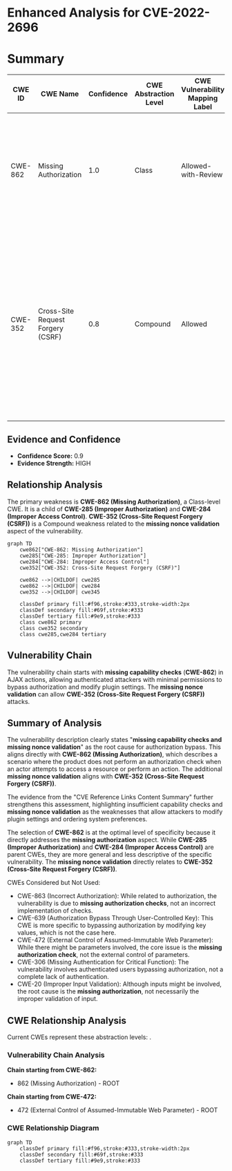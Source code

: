 # Enhanced Analysis for CVE-2022-2696

# Summary
| CWE ID | CWE Name | Confidence | CWE Abstraction Level | CWE Vulnerability Mapping Label | CWE-Vulnerability Mapping Notes |
|---|---|---|---|---|---|
| CWE-862 | Missing Authorization | 1.0 | Class | Allowed-with-Review | Primary CWE: The product does not perform an authorization check when an actor attempts to access a resource or perform an action. |
| CWE-352 | Cross-Site Request Forgery (CSRF) | 0.8 | Compound | Allowed | Secondary CWE: The web application does not, or can not, sufficiently verify whether a well-formed, valid, consistent request was intentionally provided by the user who submitted the request due to **missing nonce validation**. |

## Evidence and Confidence

*   **Confidence Score:** 0.9
*   **Evidence Strength:** HIGH

## Relationship Analysis
The primary weakness is **CWE-862 (Missing Authorization)**, a Class-level CWE. It is a child of **CWE-285 (Improper Authorization)** and **CWE-284 (Improper Access Control)**. **CWE-352 (Cross-Site Request Forgery (CSRF))** is a Compound weakness related to the **missing nonce validation** aspect of the vulnerability.

```mermaid
graph TD
    cwe862["CWE-862: Missing Authorization"]
    cwe285["CWE-285: Improper Authorization"]
    cwe284["CWE-284: Improper Access Control"]
    cwe352["CWE-352: Cross-Site Request Forgery (CSRF)"]

    cwe862 -->|CHILDOF| cwe285
    cwe862 -->|CHILDOF| cwe284
    cwe352 -->|CHILDOF| cwe345

    classDef primary fill:#f96,stroke:#333,stroke-width:2px
    classDef secondary fill:#69f,stroke:#333
    classDef tertiary fill:#9e9,stroke:#333
    class cwe862 primary
    class cwe352 secondary
    class cwe285,cwe284 tertiary
```

## Vulnerability Chain
The vulnerability chain starts with **missing capability checks** (**CWE-862**) in AJAX actions, allowing authenticated attackers with minimal permissions to bypass authorization and modify plugin settings.  The **missing nonce validation** can allow **CWE-352 (Cross-Site Request Forgery (CSRF))** attacks.

## Summary of Analysis
The vulnerability description clearly states "**missing capability checks and missing nonce validation**" as the root cause for authorization bypass. This aligns directly with **CWE-862 (Missing Authorization)**, which describes a scenario where the product does not perform an authorization check when an actor attempts to access a resource or perform an action. The additional **missing nonce validation** aligns with **CWE-352 (Cross-Site Request Forgery (CSRF))**.

The evidence from the "CVE Reference Links Content Summary" further strengthens this assessment, highlighting insufficient capability checks and **missing nonce validation** as the weaknesses that allow attackers to modify plugin settings and ordering system preferences.

The selection of **CWE-862** is at the optimal level of specificity because it directly addresses the **missing authorization** aspect. While **CWE-285 (Improper Authorization)** and **CWE-284 (Improper Access Control)** are parent CWEs, they are more general and less descriptive of the specific vulnerability. The **missing nonce validation** directly relates to **CWE-352 (Cross-Site Request Forgery (CSRF))**.

CWEs Considered but Not Used:

*   CWE-863 (Incorrect Authorization): While related to authorization, the vulnerability is due to **missing authorization checks**, not an incorrect implementation of checks.
*   CWE-639 (Authorization Bypass Through User-Controlled Key): This CWE is more specific to bypassing authorization by modifying key values, which is not the case here.
*   CWE-472 (External Control of Assumed-Immutable Web Parameter): While there might be parameters involved, the core issue is the **missing authorization check**, not the external control of parameters.
*   CWE-306 (Missing Authentication for Critical Function): The vulnerability involves authenticated users bypassing authorization, not a complete lack of authentication.
*   CWE-20 (Improper Input Validation): Although inputs might be involved, the root cause is the **missing authorization**, not necessarily the improper validation of input.


## CWE Relationship Analysis

Current CWEs represent these abstraction levels: .


### Vulnerability Chain Analysis

**Chain starting from CWE-862:**
- 862 (Missing Authorization) - ROOT


**Chain starting from CWE-472:**
- 472 (External Control of Assumed-Immutable Web Parameter) - ROOT



### CWE Relationship Diagram

```mermaid
graph TD
    classDef primary fill:#f96,stroke:#333,stroke-width:2px
    classDef secondary fill:#69f,stroke:#333
    classDef tertiary fill:#9e9,stroke:#333
```
